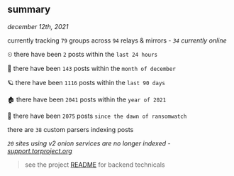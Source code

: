 
## summary
_december 12th, 2021_

currently tracking `79` groups across `94` relays & mirrors - _`34` currently online_

⏲ there have been `2` posts within the `last 24 hours`

🦈 there have been `143` posts within the `month of december`

🪐 there have been `1116` posts within the `last 90 days`

🏚 there have been `2041` posts within the `year of 2021`

🦕 there have been `2075` posts `since the dawn of ransomwatch`

there are `38` custom parsers indexing posts

_`20` sites using v2 onion services are no longer indexed - [support.torproject.org](https://support.torproject.org/onionservices/v2-deprecation/)_

> see the project [README](https://github.com/thetanz/ransomwatch#ransomwatch--) for backend technicals

